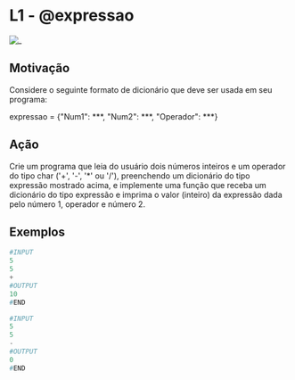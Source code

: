 # L1 - @expressao

![_](https://raw.githubusercontent.com/qxcodefup/arcade/master/base/expressao/cover.jpg)

## Motivação

Considere o seguinte formato de dicionário que deve ser usada em seu programa:  
  
expressao = {"Num1": \*\*\*, "Num2": \*\*\*, "Operador": \*\*\*}
  
## Ação

Crie um programa que leia do usuário dois números inteiros e um operador do tipo char ('+', '-', '\*' ou '/'), preenchendo um dicionário do tipo expressão mostrado acima, e implemente uma função que receba um dicionário do tipo expressão e imprima o valor (inteiro) da expressão dada pelo número 1, operador e número 2.

## Exemplos

``` py
#INPUT
5
5
+
#OUTPUT
10
#END
```

```py
#INPUT
5
5
-
#OUTPUT
0
#END
```
